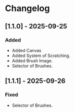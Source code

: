 # Changelog
## [1.1.0] - 2025-09-25
### Added
- Added Canvas
- Added System of Scratching.
- Added Brush Image.
- Selector of Brushes.
## [1.1.1] - 2025-09-26
### Fixed
- Selector of Brushes.
